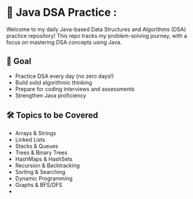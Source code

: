 # 🧠  Java DSA Practice :

Welcome to my daily Java-based Data Structures and Algorithms (DSA) practice repository! This repo tracks my problem-solving journey, with a focus on mastering DSA concepts using Java.

## 📌 Goal

-  Practice DSA every day (no zero days!)
-  Build solid algorithmic thinking
-  Prepare for coding interviews and assessments
-  Strengthen Java proficiency

## 🛠️ Topics to be Covered

- Arrays & Strings
- Linked Lists
- Stacks & Queues
- Trees & Binary Trees
- HashMaps & HashSets
- Recursion & Backtracking
- Sorting & Searching
- Dynamic Programming
- Graphs & BFS/DFS
-
